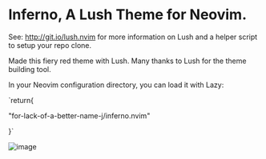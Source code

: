 Inferno, A Lush Theme for Neovim.
===

See: http://git.io/lush.nvim for more information on Lush and a helper script
to setup your repo clone.

Made this fiery red theme with Lush. Many thanks to Lush for the theme building tool.

In your Neovim configuration directory, you can load it with Lazy:


`return{
  
  "for-lack-of-a-better-name-j/inferno.nvim"

}`


![image](https://github.com/user-attachments/assets/15fc8c69-1a30-4c85-b467-7f9ebe06d42a)

